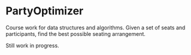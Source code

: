 PartyOptimizer
==============

Course work for data structures and algorithms. Given a set of seats and participants, find the best possible seating arrangement. 

Still work in progress.




